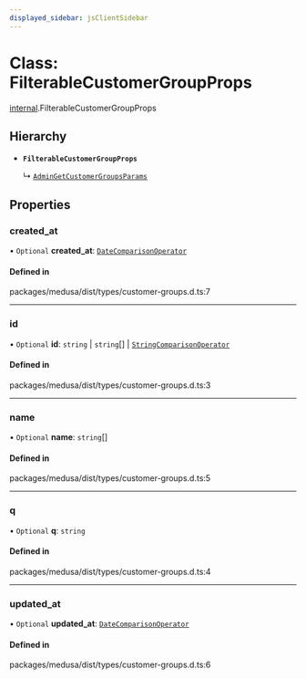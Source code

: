 ```yaml
---
displayed_sidebar: jsClientSidebar
---
```


# Class: FilterableCustomerGroupProps

[internal](../modules/internal.md).FilterableCustomerGroupProps

## Hierarchy

- **`FilterableCustomerGroupProps`**

  ↳ [`AdminGetCustomerGroupsParams`](internal.AdminGetCustomerGroupsParams.md)

## Properties

### created\_at

• `Optional` **created\_at**: [`DateComparisonOperator`](internal.DateComparisonOperator.md)

#### Defined in

packages/medusa/dist/types/customer-groups.d.ts:7

___

### id

• `Optional` **id**: `string` \| `string`[] \| [`StringComparisonOperator`](internal.StringComparisonOperator.md)

#### Defined in

packages/medusa/dist/types/customer-groups.d.ts:3

___

### name

• `Optional` **name**: `string`[]

#### Defined in

packages/medusa/dist/types/customer-groups.d.ts:5

___

### q

• `Optional` **q**: `string`

#### Defined in

packages/medusa/dist/types/customer-groups.d.ts:4

___

### updated\_at

• `Optional` **updated\_at**: [`DateComparisonOperator`](internal.DateComparisonOperator.md)

#### Defined in

packages/medusa/dist/types/customer-groups.d.ts:6
